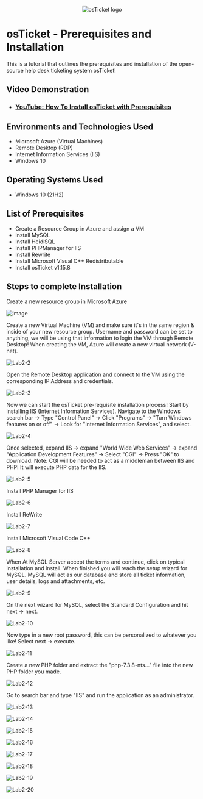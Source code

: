 <p align="center">
<img src="https://i.imgur.com/Clzj7Xs.png" alt="osTicket logo"/>
</p>

<h1>osTicket - Prerequisites and Installation</h1>
This is a tutorial that outlines the prerequisites and installation of the open-source help desk ticketing system osTicket!<br />

<h2>Video Demonstration</h2>

- ### [YouTube: How To Install osTicket with Prerequisites](https://www.youtube.com)

<h2>Environments and Technologies Used</h2>

- Microsoft Azure (Virtual Machines)
- Remote Desktop (RDP)
- Internet Information Services (IIS)
- Windows 10 

<h2>Operating Systems Used </h2>

- Windows 10</b> (21H2)

<h2>List of Prerequisites</h2>

- Create a Resource Group in Azure and assign a VM
- Install MySQL
- Install HeidiSQL 
- Install PHPManager for IIS
- Install Rewrite
- Install Microsoft Visual C++ Redistributable
- Install osTicket v1.15.8

<h2>Steps to complete Installation</h2>

Create a new resource group in Microsoft Azure

![image](https://github.com/user-attachments/assets/1b8e9395-a387-424c-a007-97f908d27b99)

Create a new Virtual Machine (VM) and make sure it's in the same region & inside of your new resource group. Username and password can be set to anything, we will be using that information to login the VM through Remote Desktop! When creating the VM, Azure will create a new virtual network (V-net). 

![Lab2-2](https://github.com/user-attachments/assets/9ce2d7dc-2e78-4a15-a8c6-4c4757761800)

Open the Remote Desktop application and connect to the VM using the corresponding IP Address and credentials.

![Lab2-3](https://github.com/user-attachments/assets/ea963cee-fea7-45f6-8824-d8064b95e122)

Now we can start the osTicket pre-requisite installation process! Start by installing IIS (Internet Information Services). Navigate to the Windows search bar -> Type "Control Panel" -> Click "Programs" -> "Turn Windows features on or off" -> Look for "Internet Information Services", and select.

![Lab2-4](https://github.com/user-attachments/assets/2777eebf-a8af-4dc4-baf9-0e565264e6ce)

Once selected, expand IIS -> expand "World Wide Web Services" -> expand "Application Development Features" -> Select "CGI" -> Press "OK" to download. Note: CGI will be needed to act as a middleman between IIS and PHP! It will execute PHP data for the IIS.

![Lab2-5](https://github.com/user-attachments/assets/3d1f184f-8672-44a0-a4f5-1c9c35c94cdb)

Install PHP Manager for IIS

![Lab2-6](https://github.com/user-attachments/assets/759cc292-09c1-455f-b4c6-21cd50e41669)

Install ReWrite 

![Lab2-7](https://github.com/user-attachments/assets/e976c365-488a-4c73-835c-ecc02c3a734c)

Install Microsoft Visual Code C++

![Lab2-8](https://github.com/user-attachments/assets/a6a9d6c4-a54f-40fe-be3c-2b2758754c2a)

When At MySQL Server accept the terms and continue, click on typical installation and install. When finished you will reach the setup wizard for MySQL. MySQL will act as our database and store all ticket information, user details, logs and attachments, etc.

![Lab2-9](https://github.com/user-attachments/assets/e1dfc8fd-651a-442d-98ca-87ceefcd6b3d)

On the next wizard for MySQL, select the Standard Configuration and hit next -> next.

![Lab2-10](https://github.com/user-attachments/assets/e64bdea9-575c-49a1-91b1-32e9c6a59d70)

Now type in a new root password, this can be personalized to whatever you like! Select next -> execute.

![Lab2-11](https://github.com/user-attachments/assets/57c43961-9838-432d-8e19-e5d1ec0ea01f)

Create a new PHP folder and extract the "php-7.3.8-nts..." file into the new PHP folder you made.

![Lab2-12](https://github.com/user-attachments/assets/ff7c6c6e-fee8-4ffb-bbe8-38af118a646c)

Go to search bar and type "IIS" and run the application as an administrator.

![Lab2-13](https://github.com/user-attachments/assets/532a62f9-1d07-499a-b7aa-6f6e9b444652)

![Lab2-14](https://github.com/user-attachments/assets/a2e18a17-f859-4660-b252-d7d9d21ef117)

![Lab2-15](https://github.com/user-attachments/assets/c959cc2f-4bbe-42d6-8fb0-e64a8bbed194)

![Lab2-16](https://github.com/user-attachments/assets/c9ef52f1-3a47-487b-81aa-06b1beb6380a)

![Lab2-17](https://github.com/user-attachments/assets/1acf2cdf-83db-4659-859f-f8b3768a13bc)

![Lab2-18](https://github.com/user-attachments/assets/f5e1366d-f137-47f4-b7be-e9a4b8fee610)

![Lab2-19](https://github.com/user-attachments/assets/53c34376-8cfd-4a4e-87f2-1cfc9398df87)

![Lab2-20](https://github.com/user-attachments/assets/e677671e-61f1-4094-b163-3e34d5389fbd)







